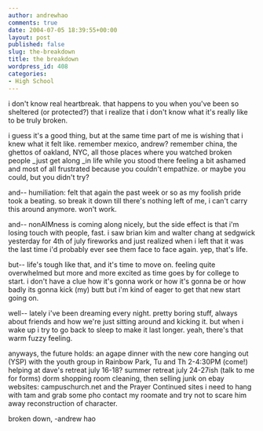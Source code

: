```yaml
---
author: andrewhao
comments: true
date: 2004-07-05 18:39:55+00:00
layout: post
published: false
slug: the-breakdown
title: the breakdown
wordpress_id: 408
categories:
- High School
---
```


i don't know real heartbreak. that happens to you when you've been so sheltered (or protected?) that i realize that i don't know what it's really like to be truly broken.

i guess it's a good thing, but at the same time part of me is wishing that i knew what it felt like. remember mexico, andrew? remember china, the ghettos of oakland, NYC, all those places where you watched broken people _just get along _in life while you stood there feeling a bit ashamed and most of all frustrated because you couldn't empathize. or maybe you could, but you didn't try?

and--
humiliation: felt that again the past week or so as my foolish pride took a beating. so break it down till there's nothing left of me, i can't carry this around anymore. won't work.

and--
nonAIMness is coming along nicely, but the side effect is that i'm losing touch with people, fast. i saw brian kim and walter chang at sedgwick yesterday for 4th of july fireworks and just realized when i left that it was the last time i'd probably ever see them face to face again. yep, that's life.

but--
life's tough like that, and it's time to move on. feeling quite overwhelmed but more and more excited as time goes by for college to start. i don't have a clue how it's gonna work or how it's gonna be or how badly its gonna kick (my) butt but i'm kind of eager to get that new start going on.

well--
lately i've been dreaming every night. pretty boring stuff, always about friends and how we're just sitting around and kicking it. but when i wake up i try to go back to sleep to make it last longer. yeah, there's that warm fuzzy feeling.

anyways, the future holds:
an agape dinner with the new core
hanging out (YSP) with the youth group in Rainbow Park, Tu and Th 2-4:30PM (come!)
helping at dave's retreat july 16-18?
summer retreat july 24-27ish (talk to me for forms)
dorm shopping
room cleaning, then selling junk on ebay
websites: campuschurch.net and the Prayer Continued sites
i need to hang with tam and grab some pho
contact my roomate and try not to scare him away
reconstruction of character.

broken down,
-andrew hao
